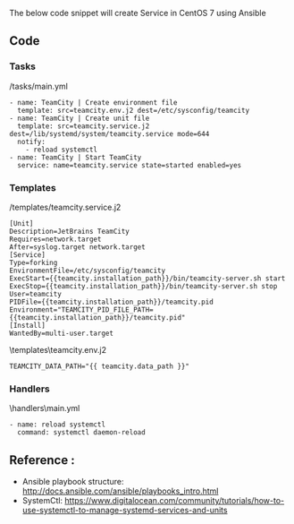 The below code snippet will create Service in CentOS 7 using Ansible

## Code
### Tasks
/tasks/main.yml
```
- name: TeamCity | Create environment file
  template: src=teamcity.env.j2 dest=/etc/sysconfig/teamcity
- name: TeamCity | Create unit file
  template: src=teamcity.service.j2 dest=/lib/systemd/system/teamcity.service mode=644
  notify:
    - reload systemctl
- name: TeamCity | Start TeamCity
  service: name=teamcity.service state=started enabled=yes
```

### Templates
/templates/teamcity.service.j2
```
[Unit]
Description=JetBrains TeamCity
Requires=network.target
After=syslog.target network.target
[Service]
Type=forking
EnvironmentFile=/etc/sysconfig/teamcity
ExecStart={{teamcity.installation_path}}/bin/teamcity-server.sh start
ExecStop={{teamcity.installation_path}}/bin/teamcity-server.sh stop
User=teamcity
PIDFile={{teamcity.installation_path}}/teamcity.pid
Environment="TEAMCITY_PID_FILE_PATH={{teamcity.installation_path}}/teamcity.pid"
[Install]
WantedBy=multi-user.target
```

\templates\teamcity.env.j2
```
TEAMCITY_DATA_PATH="{{ teamcity.data_path }}"
```
### Handlers
\handlers\main.yml
```
- name: reload systemctl
  command: systemctl daemon-reload
```

## Reference :

 - Ansible playbook structure: http://docs.ansible.com/ansible/playbooks_intro.html
 - SystemCtl: https://www.digitalocean.com/community/tutorials/how-to-use-systemctl-to-manage-systemd-services-and-units
